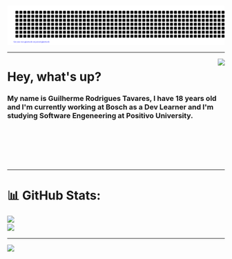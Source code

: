 ![gitartwork](gitartwork.svg)

---

<img align="right" height="250px" src="https://i.pinimg.com/originals/55/ba/ff/55baff26b6cc66fcd451633c26c181ca.jpg"/>
<h1 align="left">Hey, what's up?</h1>
<h3 align="left">My name is Guilherme Rodrigues Tavares, I have 18 years old and I'm currently working at Bosch as a Dev Learner and I'm studying Software Engeneering at Positivo University.</h3>

<br><br><br><br><br>

---

# 📊 GitHub Stats:
![](https://github-readme-streak-stats.herokuapp.com/?user=tavares-gui&theme=neon&hide_border=false)</br>
![](https://github-readme-stats.vercel.app/api/top-langs/?username=tavares-gui&theme=neon&hide_border=false&include_all_commits=false&count_private=false&layout=compact)

---

[![](https://visitcount.itsvg.in/api?id=tavares-gui&icon=2&color=11)](https://visitcount.itsvg.in)
